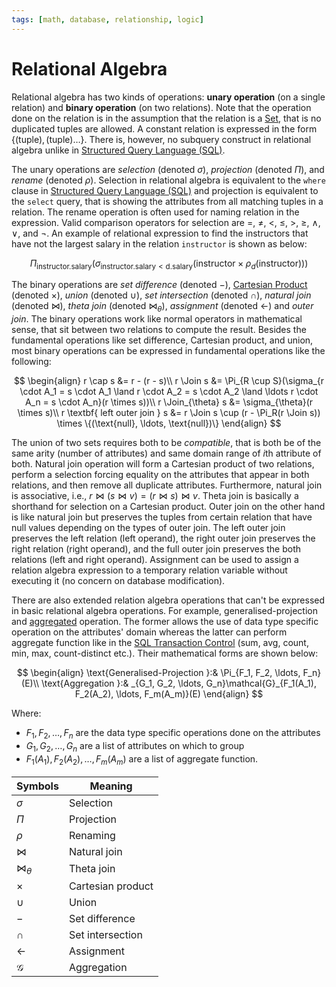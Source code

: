 ```yaml
---
tags: [math, database, relationship, logic]
---
```


# Relational Algebra

Relational algebra has two kinds of operations: **unary operation** (on a single
relation) and **binary operation** (on two relations). Note that the operation
done on the relation is in the assumption that the relation is a
[Set](202204281446.md), that is no duplicated tuples are allowed. A constant
relation is expressed in the form $\{ (\text{tuple}), (\text{tuple}) \ldots \}$.
There is, however, no subquery construct in relational algebra unlike in
[Structured Query Language (SQL)](202302231241.md).

The unary operations are *selection* (denoted $\sigma$), *projection* (denoted
$\Pi$), and *rename* (denoted $\rho$). Selection in relational algebra is
equivalent to the `where` clause in [Structured Query Language (SQL)](202302231241.md)
and projection is equivalent to the `select` query, that is showing the
attributes from all matching tuples in a relation. The rename operation is often
used for naming relation in the expression. Valid comparison operators for
selection are $=$, $\not =$, $<$, $\le$, $>$, $\ge$, $\land$, $\lor$, and
$\lnot$. An example of relational expression to find the instructors that have
not the largest salary in the relation `instructor` is shown as below:

$$
\Pi_{\text{instructor.salary}}(\sigma_{\text{instructor.salary} <
\text{d.salary}}(\text{instructor} \times \rho_{d}(\text{instructor})))
$$

The binary operations are *set difference* (denoted $-$),
[Cartesian Product](202204281601.md) (denoted $\times$), *union* (denoted
$\cup$), *set intersection* (denoted $\cap$), *natural join* (denoted $\Join$),
*theta join* (denoted $\Join_{\theta}$), *assignment* (denoted $\leftarrow$) and
*outer join*. The binary operations work like normal operators in mathematical
sense, that sit between two relations to compute the result. Besides the
fundamental operations like set difference, Cartesian product, and union, most
binary operations can be expressed in fundamental operations like the following:

$$
\begin{align}
r \cap s &= r - (r - s)\\
r \Join s &= \Pi_{R \cup S}(\sigma_{r \cdot A_1 = s \cdot A_1 \land r \cdot A_2
= s \cdot A_2 \land \ldots r \cdot A_n = s \cdot A_n}(r \times s))\\
r \Join_{\theta} s &= \sigma_{\theta}(r \times s)\\
r \textbf{ left outer join } s &= r \Join s \cup (r - \Pi_R(r \Join s)) \times
\{(\text{null}, \ldots, \text{null})\}
\end{align}
$$

The union of two sets requires both to be *compatible*, that is both be of the
same arity (number of attributes) and same domain range of $i$th attribute of
both. Natural join operation will form a Cartesian product of two relations,
perform a selection forcing equality on the attributes that appear in both
relations, and then remove all duplicate attributes. Furthermore, natural join
is associative, i.e., $r \Join (s \Join v) = (r \Join s) \Join v$. Theta join
is basically a shorthand for selection on a Cartesian product. Outer join on the
other hand is like natural join but preserves the tuples from certain relation
that have null values depending on the types of outer join. The left outer join
preserves the left relation (left operand), the right outer join preserves the
right relation (right operand), and the full outer join preserves the both
relations (left and right operand). Assignment can be used to assign a relation
algebra expression to a temporary relation variable without executing it (no
concern on database modification).

There are also extended relation algebra operations that can't be expressed in
basic relational algebra operations. For example, generalised-projection and
[aggregated](202308191043.md) operation. The former allows the use of data type
specific operation on the attributes' domain whereas the latter can perform
aggregate function like in the [SQL Transaction Control](202303011857.md) (sum,
avg, count, min, max, count-distinct etc.). Their mathematical forms are shown
below:

$$
\begin{align}
\text{Generalised-Projection }:& \Pi_{F_1, F_2, \ldots, F_n}(E)\\
\text{Aggregation }:& _{G_1, G_2, \ldots, G_n}\mathcal{G}_{F_1(A_1), F_2(A_2),
\ldots, F_m(A_m)}(E)
\end{align}
$$

Where:
- $F_1, F_2, \ldots, F_n$ are the data type specific operations done on the
  attributes
- $G_1, G_2, \ldots, G_n$ are a list of attributes on which to group
- $F_1(A_1), F_2(A_2), \ldots, F_m(A_m)$ are a list of aggregate function.

| Symbols          | Meaning           |
| ---              | ---               |
| $\sigma$         | Selection         |
| $\Pi$            | Projection        |
| $\rho$           | Renaming          |
| $\Join$          | Natural join      |
| $\Join_{\theta}$ | Theta join        |
| $\times$         | Cartesian product |
| $\cup$           | Union             |
| $-$              | Set difference    |
| $\cap$           | Set intersection  |
| $\leftarrow$     | Assignment        |
| $\mathcal{G}$    | Aggregation        |

